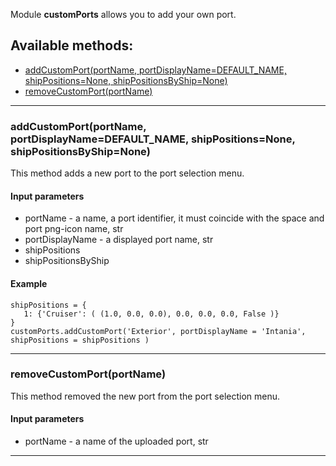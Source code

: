 Module **customPorts** allows you to add your own port.

## Available methods:

- [addCustomPort(portName, portDisplayName=DEFAULT_NAME, shipPositions=None, shipPositionsByShip=None)](#addCustomPortportName-portDisplayNameDEFAULT_NAME-shipPositionsNone-shipPositionsByShipNone)
- [removeCustomPort(portName)](#removeCustomPortportName)

---

### addCustomPort(portName, portDisplayName=DEFAULT_NAME, shipPositions=None, shipPositionsByShip=None)
This method adds a new port to the port selection menu.

#### Input parameters
- portName - a name, a port identifier, it must coincide with the space and port png-icon name, str
- portDisplayName - a displayed port name, str
- shipPositions
- shipPositionsByShip

#### Example
    shipPositions = {
	   1: {'Cruiser': ( (1.0, 0.0, 0.0), 0.0, 0.0, 0.0, False )}
    }
    customPorts.addCustomPort('Exterior', portDisplayName = 'Intania', shipPositions = shipPositions )

---

### removeCustomPort(portName)
This method removed the new port from the port selection menu.

#### Input parameters
- portName - a name of the uploaded port, str

---
